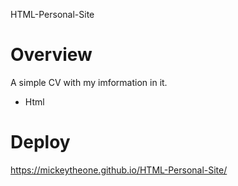 HTML-Personal-Site

# Overview

A simple CV with my imformation in it.

- Html

# Deploy

https://mickeytheone.github.io/HTML-Personal-Site/
